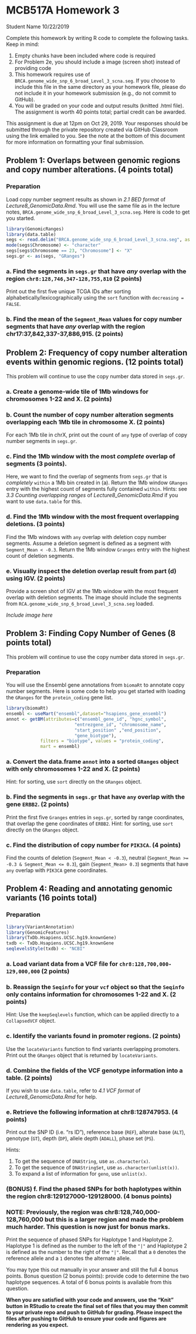 MCB517A Homework 3
================
Student Name
10/22/2019

Complete this homework by writing R code to complete the following
tasks. Keep in mind:

1.  Empty chunks have been included where code is required
2.  For Problem 2e, you should include a image (screen shot) instead of
    providing code
3.  This homework requires use of
    `BRCA.genome_wide_snp_6_broad_Level_3_scna.seg`. If you choose to
    include this file in the same directory as your homework file,
    please do not include it in your homework submission (e.g., do not
    commit to GitHub).
4.  You will be graded on your code and output results (knitted .html
    file). The assignment is worth 40 points total; partial credit can
    be awarded.

This assignment is due at 12pm on Oct 29, 2019. Your responses should be
submitted through the private repository created via GitHub Classroom
using the link emailed to you. See the note at the bottom of this
document for more information on formatting your final
submission.

## Problem 1: Overlaps between genomic regions and copy number alterations. (4 points total)

### Preparation

Load copy number segment results as shown in *2.1 BED format* of
*Lecture8\_GenomicData.Rmd*. You will use the same file as in the
lecture notes, `BRCA.genome_wide_snp_6_broad_Level_3_scna.seg`. Here is
code to get you started.

``` r
library(GenomicRanges)
library(data.table)
segs <- read.delim("BRCA.genome_wide_snp_6_broad_Level_3_scna.seg", as.is = TRUE)
mode(segs$Chromosome) <- "character"
segs[segs$Chromosome == 23, "Chromosome"] <- "X"
segs.gr <- as(segs, "GRanges")
```

### a. Find the segments in `segs.gr` that have *any* overlap with the region `chr8:128,746,347-128,755,810` (2 points)

Print out the first five unique TCGA IDs after sorting
alphabetically/lexicographically using the `sort` function with
`decreasing =
FALSE`.

### b. Find the mean of the `Segment_Mean` values for copy number segments that have *any* overlap with the region chr17:37,842,337-37,886,915. (2 points)

## Problem 2: Frequency of copy number alteration events within genomic regions. (12 points total)

This problem will continue to use the copy number data stored in
`segs.gr`.

### a. Create a genome-wide tile of 1Mb windows for chromosomes 1-22 and X. (2 points)

### b. Count the number of copy number alteration segments overlapping each 1Mb tile in chromosome X. (2 points)

For each 1Mb tile in chrX, print out the count of `any` type of overlap
of copy number segments in
`segs.gr`.

### c. Find the 1Mb window with the most *complete* overlap of segments (3 points).

Here, we want to find the overlap of segments from `segs.gr` that is
*completely* `within` a 1Mb bin created in (a). Return the 1Mb window
`GRanges` entry with the highest count of segments fully contained
`within`. Hints: see *3.3 Counting overlapping ranges* of
*Lecture8\_GenomicData.Rmd* if you want to use `data.table` for
this.

### d. Find the 1Mb window with the most frequent overlapping deletions. (3 points)

Find the 1Mb windows with `any` overlap with deletion copy number
segments. Assume a deletion segment is defined as a segment with
`Segment_Mean < -0.3`. Return the 1Mb window `Granges` entry with the
highest count of deletion
segments.

### e. Visually inspect the deletion overlap result from part (d) using IGV. (2 points)

Provide a screen shot of IGV at the 1Mb window with the most frequent
overlap with deletion segments. The image should include the segments
from `RCA.genome_wide_snp_6_broad_Level_3_scna.seg` loaded.

*Include image here*

## Problem 3: Finding Copy Number of Genes (8 points total)

This problem will continue to use the copy number data stored in
`segs.gr`.

### Preparation

You will use the Ensembl gene annotations from `biomaRt` to annotate
copy number segments. Here is some code to help you get started with
loading the `GRanges` for the `protein_coding` gene list.

``` r
library(biomaRt)
ensembl <- useMart("ensembl",dataset="hsapiens_gene_ensembl")
annot <- getBM(attributes=c("ensembl_gene_id", "hgnc_symbol",
                          "entrezgene_id", "chromosome_name",
                          "start_position" ,"end_position",
                          "gene_biotype"),
             filters = "biotype", values = "protein_coding",
             mart = ensembl)
```

### a. Convert the data.frame `annot` into a sorted `GRanges` object with only chromosomes 1-22 and X. (2 points)

Hint: for sorting, use `sort` directly on the `GRanges`
object.

### b. Find the segments in `segs.gr` that have `any` overlap with the gene `ERBB2`. (2 points)

Print the first five `Granges` entries in `segs.gr`, sorted by range
coordinates, that overlap the gene coordinates of `ERBB2`. Hint: for
sorting, use `sort` directly on the `GRanges` object.

### c. Find the distribution of copy number for `PIK3CA`. (4 points)

Find the counts of deletion (`Segment_Mean < -0.3`), neutral
(`Segment_Mean >= -0.3 & Segment_Mean <= 0.3`), gain (`Segment_Mean> 0.3`) 
segments that have `any` overlap with `PIK3CA` gene coordinates.

## Problem 4: Reading and annotating genomic variants (16 points total)

### Preparation

``` r
library(VariantAnnotation)
library(GenomicFeatures)
library(TxDb.Hsapiens.UCSC.hg19.knownGene)
txdb <- TxDb.Hsapiens.UCSC.hg19.knownGene
seqlevelsStyle(txdb) <- "NCBI"
```

### a. Load variant data from a VCF file for `chr8:128,700,000-129,000,000` (2 points)

### b. Reassign the `Seqinfo` for your `vcf` object so that the `Seqinfo` only contains information for chromosomes 1-22 and X. (2 points)

Hint: Use the `keepSeqlevels` function, which can be applied directly to
a `CollapsedVCF` object.

### c. Identify the variants found in promoter regions. (2 points)

Use the `locateVariants` function to find variants overlapping
promoters. Print out the `GRanges` object that is returned by
`locateVariants`.

### d. Combine the fields of the VCF genotype information into a table. (2 points)

If you wish to use `data.table`, refer to *4.1 VCF format* of
*Lecture8\_GenomicData.Rmd* for help.

### e. Retrieve the following information at chr8:128747953. (4 points)

Print out the SNP ID (i.e. “rs ID”), reference base (`REF`), alterate
base (`ALT`), genotype (`GT`), depth (`DP`), allele depth (`ADALL`),
phase set (`PS`).

Hints:

1.  To get the sequence of `DNAString`, use `as.character(x)`.  
2.  To get the sequence of `DNAStringSet`, use
    `as.character(unlist(x))`.  
3.  To expand a list of information for `geno`, use
`unlist(x)`.

### (BONUS) f. Find the phased SNPs for both haplotypes within the region chr8:129127000-129128000. (4 bonus points)
### NOTE: Previously, the region was chr8:128,740,000-128,760,000 but this is a larger region and made the problem much harder. This question is now just for bonus marks.

Print the sequence of phased SNPs for Haplotype 1 and Haplotype 2.
Haplotype 1 is defined as the number to the left of the `"|"` and
Haplotype 2 is defined as the number to the right of the `"|"`. Recall
that a `0` denotes the reference allele and a `1` denotes the alternate
allele.

You may type this out manually in your answer and still the full 4 bonus points.
Bonus question (2 bonus points): provide code to determine the two haplotype
sequences. 
A total of 6 bonus points is available from this question.

**When you are satisfied with your code and answers, use the “Knit”
button in RStudio to create the final set of files that you may then
commit to your private repo and push to GitHub for grading. Please
inspect the files after pushing to GitHub to ensure your code and
figures are rendering as you expect.**
